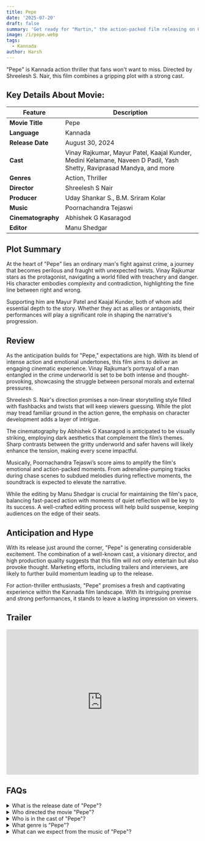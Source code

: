 ```yaml
---
title: Pepe
date: '2025-07-20'
draft: false
summary: 'Get ready for "Martin," the action-packed film releasing on October 11, 2024. Explore its thrilling story, star cast, and more'
image: /i/pepe.webp
tags:
  - Kannada
author: Harsh
---
```


"Pepe" is Kannada action thriller that fans won't want to miss. Directed by Shreelesh S. Nair, this film combines a gripping plot with a strong cast.

## Key Details About Movie:

| Feature            | Description                                                                                                           |
| ------------------ | --------------------------------------------------------------------------------------------------------------------- |
| **Movie Title**    | Pepe                                                                                                                  |
| **Language**       | Kannada                                                                                                               |
| **Release Date**   | August 30, 2024                                                                                                       |
| **Cast**           | Vinay Rajkumar, Mayur Patel, Kaajal Kunder, Medini Kelamane, Naveen D Padil, Yash Shetty, Raviprasad Mandya, and more |
| **Genres**         | Action, Thriller                                                                                                      |
| **Director**       | Shreelesh S Nair                                                                                                      |
| **Producer**       | Uday Shankar S., B.M. Sriram Kolar                                                                                    |
| **Music**          | Poornachandra Tejaswi                                                                                                 |
| **Cinematography** | Abhishek G Kasaragod                                                                                                  |
| **Editor**         | Manu Shedgar                                                                                                          |

## Plot Summary

At the heart of "Pepe" lies an ordinary man's fight against crime, a journey that becomes perilous and fraught with unexpected twists. Vinay Rajkumar stars as the protagonist, navigating a world filled with treachery and danger. His character embodies complexity and contradiction, highlighting the fine line between right and wrong.

Supporting him are Mayur Patel and Kaajal Kunder, both of whom add essential depth to the story. Whether they act as allies or antagonists, their performances will play a significant role in shaping the narrative's progression.

## Review

As the anticipation builds for "Pepe," expectations are high. With its blend of intense action and emotional undertones, this film aims to deliver an engaging cinematic experience. Vinay Rajkumar’s portrayal of a man entangled in the crime underworld is set to be both intense and thought-provoking, showcasing the struggle between personal morals and external pressures.

Shreelesh S. Nair's direction promises a non-linear storytelling style filled with flashbacks and twists that will keep viewers guessing. While the plot may tread familiar ground in the action genre, the emphasis on character development adds a layer of intrigue.

The cinematography by Abhishek G Kasaragod is anticipated to be visually striking, employing dark aesthetics that complement the film’s themes. Sharp contrasts between the gritty underworld and safer havens will likely enhance the tension, making every scene impactful.

Musically, Poornachandra Tejaswi’s score aims to amplify the film's emotional and action-packed moments. From adrenaline-pumping tracks during chase scenes to subdued melodies during reflective moments, the soundtrack is expected to elevate the narrative.

While the editing by Manu Shedgar is crucial for maintaining the film's pace, balancing fast-paced action with moments of quiet reflection will be key to its success. A well-crafted editing process will help build suspense, keeping audiences on the edge of their seats.

## Anticipation and Hype

With its release just around the corner, "Pepe" is generating considerable excitement. The combination of a well-known cast, a visionary director, and high production quality suggests that this film will not only entertain but also provoke thought. Marketing efforts, including trailers and interviews, are likely to further build momentum leading up to the release.

For action-thriller enthusiasts, "Pepe" promises a fresh and captivating experience within the Kannada film landscape. With its intriguing premise and strong performances, it stands to leave a lasting impression on viewers.

## Trailer

<iframe width="100%" height="380" src="https://www.youtube.com/embed/4-71mdYTprY?si=GkThj8y1Nkivh1Dt" title={title} frameborder="0" allow="accelerometer; autoplay; clipboard-write; encrypted-media; gyroscope; picture-in-picture; web-share" referrerpolicy="strict-origin-when-cross-origin" allowfullscreen loading="lazy"></iframe>

## FAQs

<details>
  <summary>What is the release date of "Pepe"?</summary>
  <p>"Pepe" is set to release in theaters on August 30, 2024.</p>
</details>

<details>
  <summary>Who directed the movie "Pepe"?</summary>
  <p>The movie has been directed by Shreelesh S. Nair.</p>
</details>

<details>
  <summary>Who is in the cast of "Pepe"?</summary>
  <p>The film stars Vinay Rajkumar, Mayur Patel, Kaajal Kunder, Medini Kelamane, Naveen D Padil, Yash Shetty, and more.</p>
</details>

<details>
  <summary>What genre is "Pepe"?</summary>
  <p>"Pepe" is an action thriller.</p>
</details>

<details>
  <summary>What can we expect from the music of "Pepe"?</summary>
  <p>The music composed by Poornachandra Tejaswi is expected to enhance both the action sequences and emotional moments in the film.</p>
</details>
